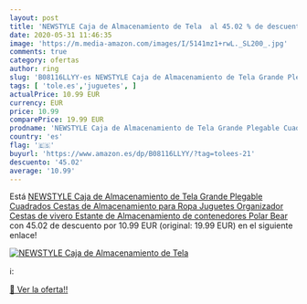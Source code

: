 ```yaml
---
layout: post
title: 'NEWSTYLE Caja de Almacenamiento de Tela  al 45.02 % de descuento'
date: 2020-05-31 11:46:35
image: 'https://m.media-amazon.com/images/I/5141mz1+rwL._SL200_.jpg'
comments: true
category: ofertas
author: ring
slug: 'B08116LLYY-es NEWSTYLE Caja de Almacenamiento de Tela Grande Plegable...'
tags: [ 'tole.es','juguetes', ]
actualPrice: 10.99 EUR
currency: EUR
price: 10.99
comparePrice: 19.99 EUR
prodname: 'NEWSTYLE Caja de Almacenamiento de Tela Grande Plegable Cuadrados Cestas de Almacenamiento para Ropa  Juguetes Organizador Cestas de vivero  Estante de Almacenamiento de contenedores  Polar Bear '
country: 'es'
flag: '🇪🇸'
buyurl: 'https://www.amazon.es/dp/B08116LLYY/?tag=tolees-21'
descuento: '45.02'
average: '10.99'
---
```


Está [NEWSTYLE Caja de Almacenamiento de Tela Grande Plegable Cuadrados Cestas de Almacenamiento para Ropa  Juguetes Organizador Cestas de vivero  Estante de Almacenamiento de contenedores  Polar Bear ](https://www.amazon.es/dp/B08116LLYY/?tag=tolees-21) con 45.02 de descuento por 10.99 EUR (original: 19.99 EUR) en el siguiente enlace!

[![NEWSTYLE Caja de Almacenamiento de Tela ](https://m.media-amazon.com/images/I/5141mz1+rwL._SL200_.jpg)](https://www.amazon.es/dp/B08116LLYY/?tag=tolees-21)

ℹ️:


[🛒 Ver la oferta!!](https://www.amazon.es/dp/B08116LLYY/?tag=tolees-21)
